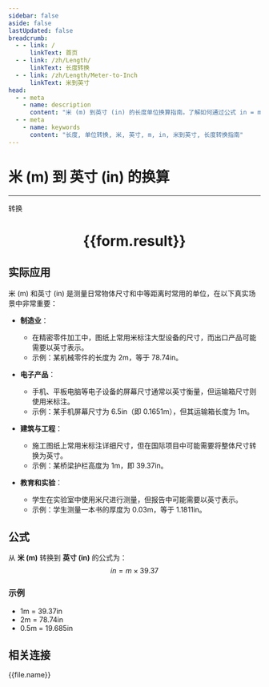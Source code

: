 ```yaml
---
sidebar: false
aside: false
lastUpdated: false
breadcrumb:
  - - link: /
      linkText: 首页
  - - link: /zh/Length/
      linkText: 长度转换
  - - link: /zh/Length/Meter-to-Inch
      linkText: 米到英寸
head:
  - - meta
    - name: description
      content: "米 (m) 到英寸 (in) 的长度单位换算指南。了解如何通过公式 in = m × 39.37 转换为英寸。"
  - - meta
    - name: keywords
      content: "长度, 单位转换, 米, 英寸, m, in, 米到英寸, 长度转换指南"
---
```

# 米 (m) 到 英寸 (in) 的换算
---
<script setup>
import { onMounted, reactive, inject, ref } from 'vue'
import { NButton, NForm, NFormItem, NInput, NInputNumber, NSelect, NCard, useMessage,NGrid ,NGi } from 'naive-ui'
import { defineClientComponent } from 'vitepress'
import { Length } from '../../files';

const convert = inject('convert')

const form = reactive({
  number: null,
  result: '',
})

const convertHandler = () => {
  if (form.number !== null && !isNaN(form.number)) {
    const convertedValue = parseFloat(form.number) * 39.37
    form.result = `${form.number}m = ${convertedValue.toFixed(2)}in`
  } else {
    form.result = '请输入有效的数值。'
  }
}
</script>

<n-form size="large" :model="form">
  <n-form-item label="米 (m)">
    <n-input-number v-model:value="form.number" placeholder="输入米" style="width: 100%" />
  </n-form-item>
  <n-form-item>
    <n-button type="primary" @click="convertHandler" block>转换</n-button>
  </n-form-item>
</n-form>

<n-card  embedded :bordered="false" hoverable>
  <div  style="text-align:center">
    <h1>{{form.result}}</h1>
  </div>
</n-card>

## 实际应用

米 (m) 和英寸 (in) 是测量日常物体尺寸和中等距离时常用的单位，在以下真实场景中非常重要：

- **制造业**：
  - 在精密零件加工中，图纸上常用米标注大型设备的尺寸，而出口产品可能需要以英寸表示。
  - 示例：某机械零件的长度为 2m，等于 78.74in。

- **电子产品**：
  - 手机、平板电脑等电子设备的屏幕尺寸通常以英寸衡量，但运输箱尺寸则使用米标注。
  - 示例：某手机屏幕尺寸为 6.5in（即 0.1651m），但其运输箱长度为 1m。

- **建筑与工程**：
  - 施工图纸上常用米标注详细尺寸，但在国际项目中可能需要将整体尺寸转换为英寸。
  - 示例：某桥梁护栏高度为 1m，即 39.37in。

- **教育和实验**：
  - 学生在实验室中使用米尺进行测量，但报告中可能需要以英寸表示。
  - 示例：学生测量一本书的厚度为 0.03m，等于 1.1811in。

## 公式

从 **米 (m)** 转换到 **英寸 (in)** 的公式为：
$$ in = m \times 39.37 $$

### 示例
- 1m = 39.37in
- 2m = 78.74in
- 0.5m = 19.685in

## 相关连接
<n-grid x-gap="12" :cols="4">
  <n-gi v-for="(file, index) in Length" :key="index">
    <n-button
      text
      tag="a"
      :href="file.path"
      type="primary"
    >
      {{file.name}}
    </n-button>
  </n-gi>
</n-grid>